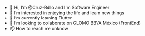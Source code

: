 - 👋 Hi, I’m @Cruz-Bdllo and I'm Software Engineer
- 👀 I’m interested in enjoying the life and learn new things
- 🌱 I’m currently learning Flutter
- 💞️ I’m looking to collaborate on GLOMO BBVA México (FrontEnd)
- 📫 How to reach me unknow

<!---
Cruz-Bdllo/Cruz-Bdllo is a ✨ special ✨ repository because its `README.md` (this file) appears on your GitHub profile.
You can click the Preview link to take a look at your changes.
--->
